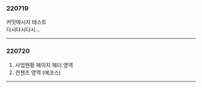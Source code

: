 ### 220719<br>
커밋메시지 테스트 <br>
다시다시다시...

---

### 220720<br>
1. 사업현황 페이지 헤더 영역
2. 컨첸츠 영역 (에코스)

---
